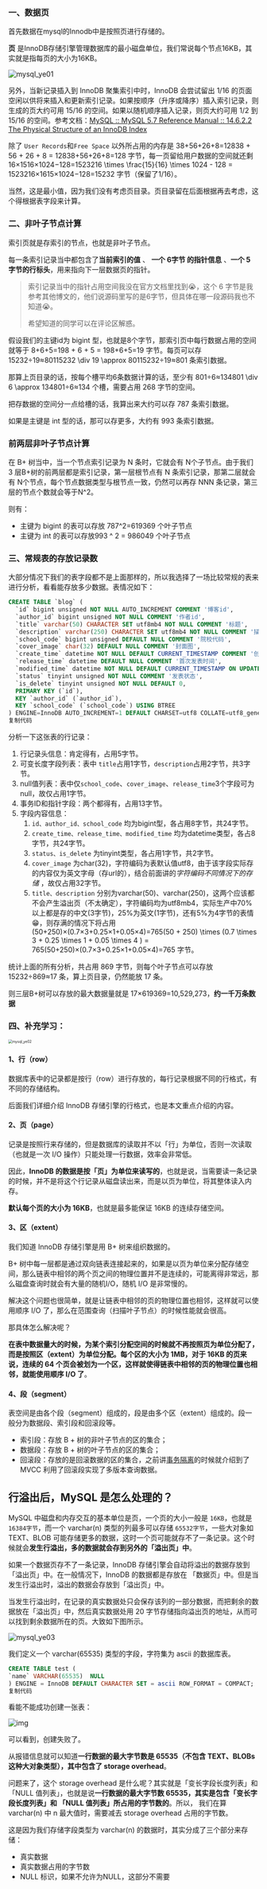 

### 一、数据页

首先数据在mysql的Innodb中是按照页进行存储的。

**页** 是InnoDB存储引擎管理数据库的最小磁盘单位，我们常说每个节点16KB，其实就是指每页的大小为16KB。

![mysql_ye01](../pic/mysql_ye01.png)

另外，当新记录插入到 InnoDB 聚集索引中时，InnoDB 会尝试留出 1/16 的页面空闲以供将来插入和更新索引记录。如果按顺序（升序或降序）插入索引记录，则生成的页大约可用 15/16 的空间。如果以随机顺序插入记录，则页大约可用 1/2 到 15/16 的空间。参考文档：[MySQL :: MySQL 5.7 Reference Manual :: 14.6.2.2 The Physical Structure of an InnoDB Index](https://link.juejin.cn?target=https%3A%2F%2Fdev.mysql.com%2Fdoc%2Frefman%2F5.7%2Fen%2Finnodb-physical-structure.html)

除了 `User Records`和`Free Space`  以外所占用的内存是 38+56+26+8=12838 + 56 + 26 + 8 = 12838+56+26+8=128 字节，每一页留给用户数据的空间就还剩 16×1516×1024−128=1523216 \times \frac{15}{16} \times 1024 - 128 = 1523216×1615×1024−128=15232 字节（保留了1/16）。

当然，这是最小值，因为我们没有考虑页目录。页目录留在后面根据再去考虑，这个得根据表字段来计算。

### 二、非叶子节点计算

索引页就是存索引的节点，也就是非叶子节点。

每一条索引记录当中都包含了**当前索引的值** 、 **一个 6字节 的指针信息** 、**一个 5 字节的行标头**，用来指向下一层数据页的指针。

> 索引记录当中的指针占用空间我没在官方文档里找到😭，这个 6 字节是我参考其他博文的，他们说源码里写的是6字节，但具体在哪一段源码我也不知道😭。
>
> 希望知道的同学可以在评论区解惑。

假设我们的主键id为 bigint 型，也就是8个字节，那索引页中每行数据占用的空间就等于 8+6+5=198 + 6 + 5 = 198+6+5=19 字节。每页可以存 15232÷19≈80115232 \div 19 \approx 80115232÷19≈801 条索引数据。

那算上页目录的话，按每个槽平均6条数据计算的话，至少有 801÷6≈134801 \div 6 \approx 134801÷6≈134 个槽，需要占用 268 字节的空间。

把存数据的空间分一点给槽的话，我算出来大约可以存 787 条索引数据。

如果是主键是 int 型的话，那可以存更多，大约有 993 条索引数据。

### 前两层非叶子节点计算

在 B+ 树当中，当一个节点索引记录为 N 条时，它就会有 N个子节点。由于我们 3 层B+树的前两层都是索引记录，第一层根节点有 N 条索引记录，那第二层就会有 N个节点，每个节点数据类型与根节点一致，仍然可以再存 NNN 条记录，第三层的节点个数就会等于N^2。

则有：

- 主键为 bigint 的表可以存放 787^2=619369 个叶子节点
- 主键为 int 的表可以存放993 ^ 2 = 986049  个叶子节点



### 三、常规表的存放记录数

大部分情况下我们的表字段都不是上面那样的，所以我选择了一场比较常规的表来进行分析，看看能存放多少数据。表情况如下：

```sql
CREATE TABLE `blog` (
  `id` bigint unsigned NOT NULL AUTO_INCREMENT COMMENT '博客id',
  `author_id` bigint unsigned NOT NULL COMMENT '作者id',
  `title` varchar(50) CHARACTER SET utf8mb4 NOT NULL COMMENT '标题',
  `description` varchar(250) CHARACTER SET utf8mb4 NOT NULL COMMENT '描述',
  `school_code` bigint unsigned DEFAULT NULL COMMENT '院校代码',
  `cover_image` char(32) DEFAULT NULL COMMENT '封面图',
  `create_time` datetime NOT NULL DEFAULT CURRENT_TIMESTAMP COMMENT '创建时间',
  `release_time` datetime DEFAULT NULL COMMENT '首次发表时间',
  `modified_time` datetime NOT NULL DEFAULT CURRENT_TIMESTAMP ON UPDATE CURRENT_TIMESTAMP COMMENT '修改时间',
  `status` tinyint unsigned NOT NULL COMMENT '发表状态',
  `is_delete` tinyint unsigned NOT NULL DEFAULT 0,
  PRIMARY KEY (`id`),
  KEY `author_id` (`author_id`),
  KEY `school_code` (`school_code`) USING BTREE
) ENGINE=InnoDB AUTO_INCREMENT=1 DEFAULT CHARSET=utf8 COLLATE=utf8_general_mysql500_ci ROW_FORMAT=DYNAMIC;
复制代码
```



分析一下这张表的行记录：

1. 行记录头信息：肯定得有，占用5字节。
2. 可变长度字段列表：表中 `title`占用1字节，`description`占用2字节，共3字节。
3. null值列表：表中仅`school_code`、`cover_image`、`release_time`3个字段可为null，故仅占用1字节。
4. 事务ID和指针字段：两个都得有，占用13字节。
5. 字段内容信息：
   1. `id、author_id、school_code` 均为bigint型，各占用8字节，共24字节。
   2. `create_time、release_time、modified_time` 均为datetime类型，各占8字节，共24字节。
   3. `status、is_delete` 为tinyint类型，各占用1字节，共2字节。
   4. `cover_image` 为char(32)，字符编码为表默认值utf8，由于该字段实际存的内容仅为英文字母（存url的），结合前面讲的*字符编码不同情况下的存储* ，故仅占用32字节。
   5. `title、description` 分别为varchar(50)、varchar(250)，这两个应该都不会产生溢出页（不太确定），字符编码均为utf8mb4，实际生产中70%以上都是存的中文(3字节)，25%为英文(1字节)，还有5%为4字节的表情😁，则存满的情况下将占用 (50+250)×(0.7×3+0.25×1+0.05×4)=765(50 + 250) \times (0.7 \times 3 + 0.25 \times 1 + 0.05 \times 4 ) = 765(50+250)×(0.7×3+0.25×1+0.05×4)=765 字节。

统计上面的所有分析，共占用 869 字节，则每个叶子节点可以存放 15232÷869≈17 条，算上页目录，仍然能放 17 条。

则三层B+树可以存放的最大数据量就是 17×619369=10,529,273，**约一千万条数据**

### 四、补充学习：



<img src="../pic/mysql_ye02.png" alt="mysql_ye02" style="zoom: 50%;" />

#### 1、行（row）

数据库表中的记录都是按行（row）进行存放的，每行记录根据不同的行格式，有不同的存储结构。

后面我们详细介绍 InnoDB 存储引擎的行格式，也是本文重点介绍的内容。

#### 2、页（page）

记录是按照行来存储的，但是数据库的读取并不以「行」为单位，否则一次读取（也就是一次 I/O 操作）只能处理一行数据，效率会非常低。

因此，**InnoDB 的数据是按「页」为单位来读写的**，也就是说，当需要读一条记录的时候，并不是将这个行记录从磁盘读出来，而是以页为单位，将其整体读入内存。

**默认每个页的大小为 16KB**，也就是最多能保证 16KB 的连续存储空间。

#### 3、区（extent）

我们知道 InnoDB 存储引擎是用 B+ 树来组织数据的。

B+ 树中每一层都是通过双向链表连接起来的，如果是以页为单位来分配存储空间，那么链表中相邻的两个页之间的物理位置并不是连续的，可能离得非常远，那么磁盘查询时就会有大量的随机I/O，随机 I/O 是非常慢的。

解决这个问题也很简单，就是让链表中相邻的页的物理位置也相邻，这样就可以使用顺序 I/O 了，那么在范围查询（扫描叶子节点）的时候性能就会很高。

那具体怎么解决呢？

**在表中数据量大的时候，为某个索引分配空间的时候就不再按照页为单位分配了，而是按照区（extent）为单位分配。每个区的大小为 1MB，对于  16KB 的页来说，连续的 64 个页会被划为一个区，这样就使得链表中相邻的页的物理位置也相邻，就能使用顺序 I/O 了**。

#### 4、段（segment）

表空间是由各个段（segment）组成的，段是由多个区（extent）组成的。段一般分为数据段、索引段和回滚段等。

- 索引段：存放 B + 树的非叶子节点的区的集合；
- 数据段：存放 B + 树的叶子节点的区的集合；
- 回滚段：存放的是回滚数据的区的集合，之前讲[事务隔离](https://link.juejin.cn?target=https%3A%2F%2Fxiaolincoding.com%2Fmysql%2Ftransaction%2Fmvcc.html)的时候就介绍到了 MVCC 利用了回滚段实现了多版本查询数据。



## 行溢出后，MySQL 是怎么处理的？

MySQL 中磁盘和内存交互的基本单位是页，一个页的大小一般是 `16KB`，也就是 `16384字节`，而一个 varchar(n)  类型的列最多可以存储 `65532字节`，一些大对象如 TEXT、BLOB 可能存储更多的数据，这时一个页可能就存不了一条记录。这个时候就会**发生行溢出，多的数据就会存到另外的「溢出页」中**。

如果一个数据页存不了一条记录，InnoDB 存储引擎会自动将溢出的数据存放到「溢出页」中。在一般情况下，InnoDB 的数据都是存放在 「数据页」中。但是当发生行溢出时，溢出的数据会存放到「溢出页」中。

当发生行溢出时，在记录的真实数据处只会保存该列的一部分数据，而把剩余的数据放在「溢出页」中，然后真实数据处用 20 字节存储指向溢出页的地址，从而可以找到剩余数据所在的页。大致如下图所示。



![mysql_ye03](../pic/mysql_ye03.png)

我们定义一个 varchar(65535) 类型的字段，字符集为 ascii 的数据库表。

```sql
CREATE TABLE test ( 
`name` VARCHAR(65535)  NULL
) ENGINE = InnoDB DEFAULT CHARACTER SET = ascii ROW_FORMAT = COMPACT;
复制代码
```

看能不能成功创建一张表：

![img](https://p3-juejin.byteimg.com/tos-cn-i-k3u1fbpfcp/6b9558c12c734b1395cec682de410792~tplv-k3u1fbpfcp-zoom-in-crop-mark:4536:0:0:0.awebp)

可以看到，创建失败了。

从报错信息就可以知道**一行数据的最大字节数是 65535（不包含 TEXT、BLOBs 这种大对象类型），其中包含了 storage overhead**。

问题来了，这个 storage overhead 是什么呢？其实就是「变长字段长度列表」和 「NULL 值列表」，也就是说**一行数据的最大字节数 65535，其实是包含「变长字段长度列表」和 「NULL 值列表」所占用的字节数的**。所以， 我们在算 varchar(n) 中 n 最大值时，需要减去 storage overhead  占用的字节数。

这是因为我们存储字段类型为 varchar(n)  的数据时，其实分成了三个部分来存储：

- 真实数据
- 真实数据占用的字节数
- NULL 标识，如果不允许为NULL，这部分不需要

